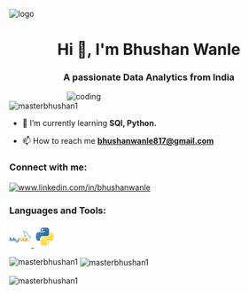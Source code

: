 ![logo](https://github.com/MasterBhushan1/masterBhushan1/blob/main/Blue%20Yellow%20Futuristic%20Virtual%20Technology%20Blog%20Banner.png)
<h1 align="center">Hi 👋, I'm Bhushan Wanle</h1>
<h3 align="center">A passionate Data Analytics from India</h3>

<img align="right" alt="coding" width="400" src="https://images.squarespace-cdn.com/content/v1/55ed989ee4b0c7f115ddc924/1541600620919-VEI2IOYGNT2WJXA2W4A0/analytics.gif">

<p align="left"> <img src="https://komarev.com/ghpvc/?username=masterbhushan1&label=Profile%20views&color=0e75b6&style=flat" alt="masterbhushan1" /> </p>

- 🌱 I’m currently learning **SQl, Python.**

- 📫 How to reach me **bhushanwanle817@gmail.com**

<h3 align="left">Connect with me:</h3>
<p align="left">
<a href="https://linkedin.com/in/www.linkedin.com/in/bhushanwanle" target="blank"><img align="center" src="https://raw.githubusercontent.com/rahuldkjain/github-profile-readme-generator/master/src/images/icons/Social/linked-in-alt.svg" alt="www.linkedin.com/in/bhushanwanle" height="30" width="40" /></a>
</p>

<h3 align="left">Languages and Tools:</h3>
<p align="left"> <a href="https://www.mysql.com/" target="_blank" rel="noreferrer"> <img src="https://raw.githubusercontent.com/devicons/devicon/master/icons/mysql/mysql-original-wordmark.svg" alt="mysql" width="40" height="40"/> </a> <a href="https://www.python.org" target="_blank" rel="noreferrer"> <img src="https://raw.githubusercontent.com/devicons/devicon/master/icons/python/python-original.svg" alt="python" width="40" height="40"/> </a> </p>

<p><img align="left" src="https://github-readme-stats.vercel.app/api/top-langs?username=masterbhushan1&show_icons=true&locale=en&layout=compact" alt="masterbhushan1" /></p>

<p>&nbsp;<img align="center" src="https://github-readme-stats.vercel.app/api?username=masterbhushan1&show_icons=true&locale=en" alt="masterbhushan1" /></p>

<p><img align="center" src="https://github-readme-streak-stats.herokuapp.com/?user=masterbhushan1&" alt="masterbhushan1" /></p>

